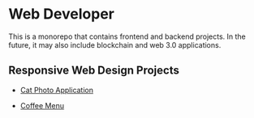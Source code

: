 # Web Developer

This is a monorepo that contains frontend and backend projects. In the future, it may also include blockchain and web 3.0 applications.

## Responsive Web Design Projects

- [Cat Photo Application](https://sroopsai.github.io/web_developer/responsive_web_design/catphotoapp/)

- [Coffee Menu](https://sroopsai.github.io/web_developer/responsive_web_design/coffeemenu) 
